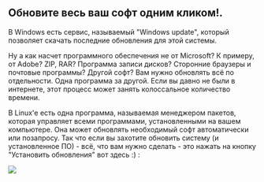 

<div id="corps">

<h2>Обновите весь ваш софт одним кликом!.</h2>

В Windows есть сервис, называемый "Windows update", который позволяет
скачать последние обновления для этой системы.

Ну а как насчет программного обеспечения не от Microsoft? К примеру,
от Adobe? ZIP, RAR? Программа записи дисков? Сторонние браузеры и почтовые
программы? Другой софт? Вам нужно обновлять всё по отдельности. Одна 
программа за другой. Если вы давно не были в интернете, этот процесс может
занять колоссальное количество времени. 

В Linux'e есть одна программа, называемая менеджером пакетов, которая
управляет всеми программами, установленными на вашем компьютере. Она
может обновлять необходимый софт автоматически или позапросу. Так что
если вы захотите обновить систему (и установленное ПО) - всё, что вам
нужно сделать - это нажать на кнопку "Установить обновления" вот здесь :) :

<img src="Images/global_update.png" />

</div>


